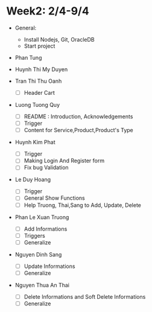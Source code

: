 # Week2: 2/4-9/4
- General:
  - Install Nodejs, Git, OracleDB
  - Start project

- Phan Tung 
  
- Huynh Thi My Duyen
  
- Tran Thi Thu Oanh
  - [ ] Header Cart
- Luong Tuong Quy
  - [ ] README : Introduction, Acknowledgements
  - [ ] Trigger
  - [ ] Content for Service,Product,Product's Type
- Huynh Kim Phat
  - [ ] Trigger
  - [ ] Making Login And Register form
  - [ ] Fix bug Validation
- Le Duy Hoang
  - [ ] Trigger
  - [ ] General Show Functions
  - [ ] Help Truong, Thai,Sang to Add, Update, Delete
- Phan Le Xuan Truong
  - [ ] Add Informations
  - [ ] Triggers
  - [ ] Generalize
- Nguyen Dinh Sang
  - [ ] Update Informations  
  - [ ] Generalize
- Nguyen Thua An Thai
  - [ ] Delete Informations and Soft Delete Informations
  - [ ] Generalize
